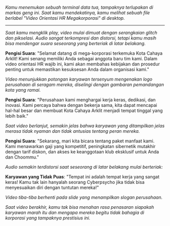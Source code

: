 _Kamu menemukan sebuah terminal data tua, tampaknya terlupakan di markas geng ini. Saat kamu mendekatinya, kamu melihat sebuah file berlabel "Video Orientasi HR Megakorporasi" di desktop._

---

_Saat kamu mengklik play, video mulai dimuat dengan serangkaian glitch dan pikselasi. Audio sangat terkompresi dan distorsi, tetapi kamu masih bisa mendengar suara seseorang yang berteriak di latar belakang._

**Pengisi Suara**: "Selamat datang di mega-korporasi terkemuka Kota Cahaya Arklit! Kami senang memiliki Anda sebagai anggota baru tim kami. Dalam video orientasi HR wajib ini, kami akan membahas kebijakan dan prosedur penting untuk memastikan kesuksesan Anda dalam organisasi kami."

_Video menunjukkan potongan karyawan tersenyum mengenakan logo perusahaan di seragam mereka, diselingi dengan gambaran pemandangan kota yang ramai._

**Pengisi Suara**: "Perusahaan kami menghargai kerja keras, dedikasi, dan inovasi. Kami percaya bahwa dengan bekerja sama, kita dapat mencapai hal-hal besar dan membuat Kota Cahaya Arklit menjadi tempat tinggal yang lebih baik."

_Saat video berlanjut, semakin jelas bahwa karyawan yang ditampilkan jelas merasa tidak nyaman dan tidak antusias tentang peran mereka._

**Pengisi Suara**: "Sekarang, mari kita bicara tentang paket manfaat kami. Kami menawarkan gaji yang kompetitif, peningkatan sibernetik mutakhir dengan tarif diskon, dan akses ke keanggotaan klub eksklusif untuk Anda dan Choommu."

_Audio semakin terdistorsi saat seseorang di latar belakang mulai berteriak:_

**Karyawan yang Tidak Puas**: "Tempat ini adalah tempat kerja yang sangat keras! Kamu tak lain hanyalah seorang Cyberpsycho jika tidak bisa menyesuaikan diri dengan tuntutan mereka!"

_Video tiba-tiba berhenti pada slide yang menampilkan slogan perusahaan._

_Saat video berakhir, kamu tak bisa menahan rasa penasaran siapakah karyawan marah itu dan mengapa mereka begitu tidak bahagia di korporasi yang tampaknya prestisius ini._
